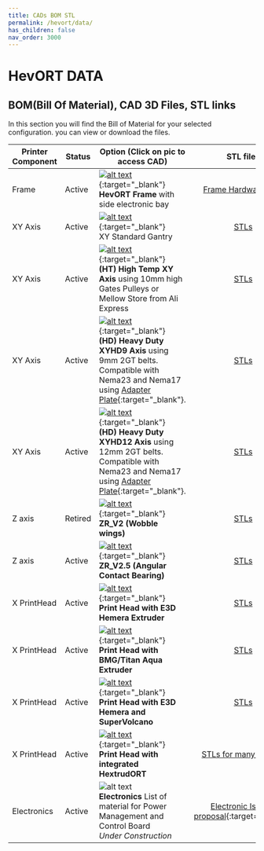 ```yaml
---
title: CADs BOM STL
permalink: /hevort/data/
has_children: false
nav_order: 3000
---
```


# HevORT DATA 
## BOM(Bill Of Material), CAD 3D Files, STL links

In this section you will find the Bill of Material for your selected configuration. you can view or download the files.

Printer Component|Status|Option (Click on pic to access CAD)|STL files|Bill of Material (Excel)
-----------------|------|-----------------------------------| :----: |  :---------------:
Frame|Active|[![alt text](/HevORT/images/hevort/FrameThumb.png)](https://a360.co/2xUD9B9){:target="_blank"}<br> **HevORT Frame** with side electronic bay|[Frame Hardware Map](https://a360.co/3dCjsfY)|[BOM FRAME](/HevORT/files/hevort/bom/BOM_Frame_ElecExt.htm){:target="_blank"}<br>[Download](/HevORT/files/hevort/bom/BOM_Frame_ElecExt.xlsx)  
XY Axis|Active|[![alt text](/HevORT/images/hevort/XYThumb.png)](https://a360.co/2UEaOHa){:target="_blank"}<br> XY Standard Gantry|[STLs](https://www.thingiverse.com/thing:4184477)|[BOM_XY_STD](/HevORT/files/hevort/bom/BOM_XY_STD.htm){:target="_blank"}<br>[Download](/HevORT/files/hevort/bom/BOM_XY_STD.xlsx)  
XY Axis|Active|[![alt text](/HevORT/images/hevort/XYHTThumb.png)](https://a360.co/2ZdCtjA){:target="_blank"}<br> **(HT) High Temp XY Axis** using 10mm high Gates Pulleys or Mellow Store from Ali Express|[STLs](https://www.thingiverse.com/thing:4402495)|[BOM_XY_HT](/HevORT/files/hevort/bom/BOM_XYHT.htm){:target="_blank"}<br>[Download](/HevORT/files/hevort/bom/BOM_XYHT.xlsx) 
XY Axis|Active|[![alt text](/HevORT/images/hevort/XYHD9Thumb.png)](https://a360.co/35p2MH0){:target="_blank"}<br> **(HD) Heavy Duty XYHD9 Axis** using 9mm 2GT belts.  Compatible with Nema23 and Nema17 using [Adapter Plate](https://www.thingiverse.com/thing:4629296){:target="_blank"}.|[STLs](https://www.thingiverse.com/thing:4629715)|[BOM_XYHD9](/HevORT/files/hevort/bom/BOM_XYHD9.htm){:target="_blank"}<br>[Download](/HevORT/files/hevort/bom/BOM_XYHD9.xlsx)  
XY Axis|Active|[![alt text](/HevORT/images/hevort/XYHD12Thumb.png)](https://a360.co/3dxzysP){:target="_blank"}<br> **(HD) Heavy Duty XYHD12 Axis** using 12mm 2GT belts.  Compatible with Nema23 and Nema17 using [Adapter Plate](https://www.thingiverse.com/thing:4629296){:target="_blank"}.|[STLs](https://www.thingiverse.com/thing:4625509)|[BOM_XYHD12](/HevORT/files/hevort/bom/BOM_XYHD12.htm){:target="_blank"}<br>[Download](/HevORT/files/hevort/bom/BOM_XYHD12.xlsx)  
Z axis|Retired|[![alt text](/HevORT/images/hevort/ZRV2Thumb.png)](https://a360.co/3gweJiw){:target="_blank"}<br> **ZR_V2 (Wobble wings)**|[STLs](https://www.thingiverse.com/thing:4387638)|[BOM ZR V2](/HevORT/files/hevort/bom/BOM_ZR_V2.htm){:target="_blank"}<br>[Download](/HevORT/files/hevort/bom/BOM_ZR_V2.xlsx)  
Z axis|Active|[![alt text](/HevORT/images/hevort/ZR_V2.5_Thumb.jpg)](https://a360.co/3bSwQzF){:target="_blank"}<br> **ZR_V2.5 (Angular Contact Bearing)**|[STLs](https://github.com/MirageC79/HevORT/tree/master/files/STL/ZR_V2.5)|[BOM ZR V2.5](/HevORT/files/hevort/bom/BOM_ZR_V2.5.htm){:target="_blank"}<br>[Download](/HevORT/files/hevort/bom/BOM_ZR_V2.5.xlsx)  
X PrintHead|Active|[![alt text](/HevORT/images/hevort/HemeraThumb.png)](https://a360.co/2U1i6ob){:target="_blank"}<br> **Print Head with E3D Hemera Extruder**|[STLs](https://www.thingiverse.com/thing:4238471)|[BOM X Hemera](/HevORT/files/hevort/bom/BOM_X_Hemera.htm){:target="_blank"}<br>[Download](/HevORT/files/hevort/bom/BOM_X_Hemera.xlsx)  
X PrintHead|Active|[![alt text](/HevORT/images/hevort/BMGAquaThumb.png)](https://a360.co/3fY7MFT){:target="_blank"}<br> **Print Head with BMG/Titan Aqua Extruder**|[STLs](https://www.thingiverse.com/thing:4411289)|[BOM X BMG/TitanAqua](/HevORT/files/hevort/bom/BOM_BMGAqua.htm){:target="_blank"}<br>[Download](/HevORT/files/hevort/bom/BOM_BMGAqua.xlsx)   
X PrintHead|Active|[![alt text](/HevORT/images/hevort/HemeraTopMountThumb.png)](https://a360.co/39ryl4z){:target="_blank"}<br> **Print Head with E3D Hemera and SuperVolcano**|[STLs](https://www.thingiverse.com/thing:4556554)|[Bom_HemeraTopMount](/HevORT/files/hevort/bom/BOM_X_HemeraTopMount.htm){:target="_blank"}<br>[Download](/HevORT/files/hevort/bom/BOM_X_HemeraTopMount.xlsx)
X PrintHead|Active|[![alt text](/HevORT/images/hevort/HextrudORT_CoverThumb.jpg)](/hextrudort/data/){:target="_blank"}<br> **Print Head with integrated HextrudORT**|[STLs for many configs](/HevORT/hextrudort/data/)|[BOMs for all configs](/HevORT/hextrudort/data/){:target="_blank"}
Electronics|Active|![alt text](/HevORT/images/hevort/ElectronicsThumb.jpg) <br> **Electronics** List of material for Power Management and Control Board<br>*Under Construction*|[Electronic Islands proposal](https://www.thingiverse.com/thing:3953165){:target="_blank"}|[Bom_Electronics](/HevORT/files/hevort/bom/BOM_Electronics.htm){:target="_blank"}<br>[Download](/HevORT/files/hevort/bom/BOM_Electronics.xlsx)